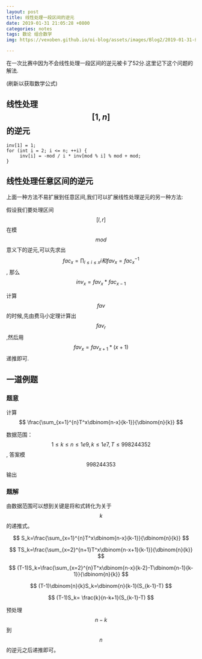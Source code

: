 ```yaml
---
layout: post
title: 线性处理一段区间的逆元
date: 2019-01-31 21:05:28 +0800
categories: notes
tags: 数论 组合数学
img: https://vexoben.github.io/oi-blog/assets/images/Blog2/2019-01-31-线性处理一段区间的逆元.png

---
```


在一次比赛中因为不会线性处理一段区间的逆元被卡了52分.这里记下这个问题的解法.

(刷新以获取数学公式)

## **线性处理$$[1,n]$$的逆元**

```
inv[1] = 1;
for (int i = 2; i <= n; ++i) {
	 inv[i] = -mod / i * inv[mod % i] % mod + mod;
}
```

## **线性处理任意区间的逆元**

上面一种方法不易扩展到任意区间,我们可以扩展线性处理逆元的另一种方法:

假设我们要处理区间$$[l,r]$$在模$$mod$$意义下的逆元,可以先求出$$fac_x=\prod_{l≤i≤x}i和fav_x=fac_x^{-1}$$, 那么$$inv_x=fav_x*fac_{x-1}$$

计算$$fav$$的时候,先由费马小定理计算出$$fav_{r}$$,然后用$$fav_x=fav_{x+1}*(x+1)$$递推即可.

## **一道例题**

### **题意**

计算 $$ \frac{\sum_{x=1}^{n}T^x\dbinom{n-x}{k-1}}{\dbinom{n}{k}} $$

数据范围：$$1≤k≤n≤1e9,k≤1e7,T≤998244352$$, 答案模$$998244353$$输出

### **题解**

由数据范围可以想到关键是将和式转化为关于$$ k $$的递推式。

$$ S_k=\frac{\sum_{x=1}^{n}T^x\dbinom{n-x}{k-1}}{\dbinom{n}{k}} $$

$$ TS_k=\frac{\sum_{x=2}^{n+1}T^x\dbinom{n-x+1}{k-1}}{\dbinom{n}{k}} $$

$$ (T-1)S_k=\frac{\sum_{x=2}^{n}T^x\dbinom{n-x}{k-2}-T\dbinom{n-1}{k-1}}{\dbinom{n}{k}} $$

$$ (T-1)\dbinom{n}{k}S_k=\dbinom{n}{k-1}(S_{k-1}-T) $$

$$ (T-1)S_k= \frac{k}{n-k+1}(S_{k-1}-T) $$

预处理$$ n-k $$到$$ n $$的逆元之后递推即可。
